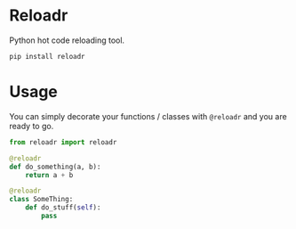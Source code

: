 # Reloadr

Python hot code reloading tool.

`pip install reloadr`

# Usage

You can simply decorate your functions / classes with `@reloadr` and you are ready to go.

```python
from reloadr import reloadr

@reloadr
def do_something(a, b):
    return a + b

@reloadr
class SomeThing:
    def do_stuff(self):
        pass
```
